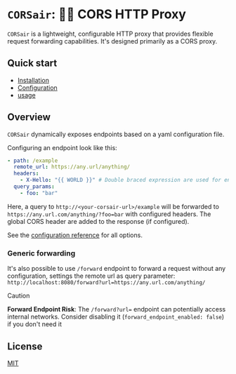 # `CORSair`: 🏴‍☠️ CORS HTTP Proxy

`CORSair` is a lightweight, configurable HTTP proxy that provides flexible request forwarding capabilities. It's designed primarily as a CORS proxy.

## Quick start

- [Installation](doc/install.md)
- [Configuration](doc/configuration.md)
- [usage](doc/usage.md)

## Overview

`CORSair` dynamically exposes endpoints based on a yaml configuration file.

Configuring an endpoint look like this:

```yaml
- path: /example
  remote_url: https://any.url/anything/
  headers:
    - X-Hello: "{{ WORLD }}" # Double braced expression are used for environment variable substitution.
  query_params:
    - foo: "bar"
```

Here, a query to `http://<your-corsair-url>/example` will be forwarded to `https://any.url.com/anything/?foo=bar` with configured headers. The global CORS header are added to the response (if configured).

See the [configuration reference](doc/configuration.md) for all options.

### Generic forwarding

It's also possible to use `/forward` endpoint to forward a request without any configuration, settings the remote url as query parameter: `http://localhost:8080/forward?url=https://any.url.com/anything/`

> [!CAUTION]
> **Forward Endpoint Risk**: The `/forward?url=` endpoint can potentially access internal networks. Consider disabling it (`forward_endpoint_enabled: false`) if you don't need it

## License

[MIT](https://opensource.org/licenses/MIT)
